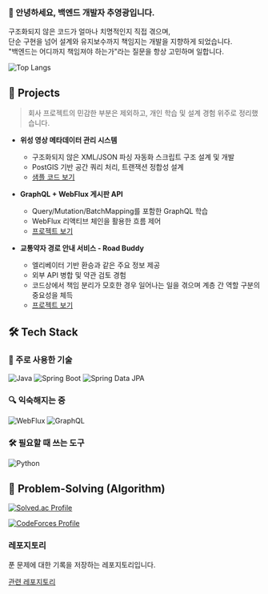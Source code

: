 ### 👋 안녕하세요, 백엔드 개발자 추영광입니다.

구조화되지 않은 코드가 얼마나 치명적인지 직접 겪으며,  
단순 구현을 넘어 설계와 유지보수까지 책임지는 개발을 지향하게 되었습니다.  
"백엔드는 어디까지 책임져야 하는가"라는 질문을 항상 고민하며 일합니다.

![Top Langs](https://github-readme-stats.vercel.app/api/top-langs/?username=S-DPR&layout=compact&theme=dark)

## 💼 Projects
> 회사 프로젝트의 민감한 부분은 제외하고, 개인 학습 및 설계 경험 위주로 정리했습니다.

- **위성 영상 메타데이터 관리 시스템**
  - 구조화되지 않은 XML/JSON 파싱 자동화 스크립트 구조 설계 및 개발
  - PostGIS 기반 공간 쿼리 처리, 트랜잭션 정합성 설계
  - [샘플 코드 보기](https://github.com/S-DPR/CodeStructure)
 
- **GraphQL + WebFlux 게시판 API**
  - Query/Mutation/BatchMapping를 포함한 GraphQL 학습
  - WebFlux 리액티브 체인을 활용한 흐름 제어
  - [프로젝트 보기](https://github.com/S-DPR/graphqlFluxBoard)
 
- **교통약자 경로 안내 서비스 - Road Buddy**
  - 엘리베이터 기반 환승과 같은 주요 정보 제공
  - 외부 API 병합 및 약관 검토 경험
  - 코드상에서 책임 분리가 모호한 경우 일어나는 일을 겪으며 계층 간 역할 구분의 중요성을 체득
  - [프로젝트 보기](https://github.com/S-DPR/GraphQLFluxBoard)

## 🛠️ Tech Stack

### 🚀 주로 사용한 기술
![Java](https://img.shields.io/badge/Java-007396?style=flat-square&logo=openjdk&logoColor=white)
![Spring Boot](https://img.shields.io/badge/Spring_Boot-6DB33F?style=flat-square&logo=springboot&logoColor=white)
![Spring Data JPA](https://img.shields.io/badge/Spring_Data_JPA-6DB33F?style=flat-square&logo=spring&logoColor=white)

### 🔍 익숙해지는 중
![WebFlux](https://img.shields.io/badge/WebFlux-0D7963?style=flat-square)
![GraphQL](https://img.shields.io/badge/GraphQL-E10098?style=flat-square&logo=graphql&logoColor=white)

### 🛠 필요할 때 쓰는 도구
![Python](https://img.shields.io/badge/Python-3776AB?style=flat-square&logo=python&logoColor=white)

## 🧠 Problem-Solving (Algorithm)
[![Solved.ac Profile](http://mazassumnida.wtf/api/generate_badge?boj=sdpr)](https://solved.ac/sdpr)

[![CodeForces Profile](https://cf.leed.at?id=S-DPR)](https://codeforces.com/profile/S-DPR)

### 레포지토리
푼 문제에 대한 기록을 저장하는 레포지토리입니다.

[관련 레포지토리](https://github.com/S-DPR/DSA/tree/main/PS)

